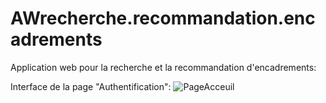# AWrecherche.recommandation.encadrements
Application web pour la recherche et la recommandation d'encadrements:

Interface de la page "Authentification":
![PageAcceuil](https://user-images.githubusercontent.com/86208137/123321187-8f08e680-d52a-11eb-9836-4386eb59e8ea.png)

